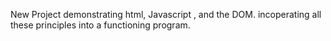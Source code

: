 New Project demonstrating html, Javascript , and the DOM. incoperating all these principles into a functioning program.